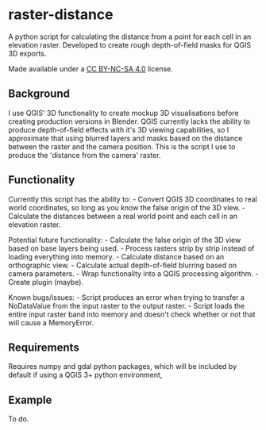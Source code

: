 # raster-distance
A python script for calculating the distance from a point for each cell in an elevation raster. Developed to create rough depth-of-field masks for QGIS 3D exports.  
  
Made available under a [CC BY-NC-SA 4.0](https://creativecommons.org/licenses/by-nc-sa/4.0/) license.

## Background
I use QGIS' 3D functionality to create mockup 3D visualisations before creating production versions in Blender. QGIS currently lacks the ability to produce depth-of-field effects with it's 3D viewing capabilities, so I approximate that using blurred layers and masks based on the distance between the raster and the camera position. This is the script I use to produce the 'distance from the camera' raster.

## Functionality
Currently this script has the ability to:
    - Convert QGIS 3D coordinates to real world coordinates, so long as you know the false origin of the 3D view.
    - Calculate the distances between a real world point and each cell in an elevation raster.

Potential future functionality:
    - Calculate the false origin of the 3D view based on base layers being used.
    - Process rasters strip by strip instead of loading everything into memory.
    - Calculate distance based on an orthographic view.
    - Calculate actual depth-of-field blurring based on camera parameters.
    - Wrap functionality into a QGIS processing algorithm.
    - Create plugin (maybe).

Known bugs/issues:
    - Script produces an error when trying to transfer a NoDataValue from the input raster to the output raster.
    - Script loads the entire input raster band into memory and doesn't check whether or not that will cause a MemoryError.

## Requirements
Requires numpy and gdal python packages, which will be included by default if using a QGIS 3+ python environment,

## Example
To do.
